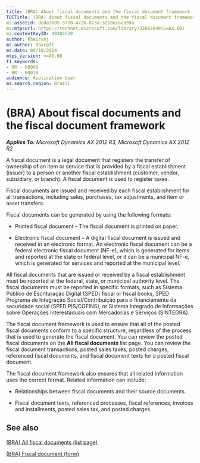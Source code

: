```yaml
---
title: (BRA) About fiscal documents and the fiscal document framework
TOCTitle: (BRA) About fiscal documents and the fiscal document framework
ms:assetid: dc0a3685-3770-472b-823a-3210ecac339a
ms:mtpsurl: https://technet.microsoft.com/library/JJ663949(v=AX.60)
ms:contentKeyID: 49384539
author: Khairunj
ms.author: daxcpft
ms.date: 04/18/2014
mtps_version: v=AX.60
f1_keywords:
- BR - 00009
- BR - 00010
audience: Application User
ms.search.region: Brazil
---
```


# (BRA) About fiscal documents and the fiscal document framework 


_**Applies To:** Microsoft Dynamics AX 2012 R3, Microsoft Dynamics AX 2012 R2_

A fiscal document is a legal document that registers the transfer of ownership of an item or service that is provided by a fiscal establishment (issuer) to a person or another fiscal establishment (customer, vendor, subsidiary, or branch). A fiscal document is used to register taxes.

Fiscal documents are issued and received by each fiscal establishment for all transactions, including sales, purchases, tax adjustments, and item or asset transfers.

Fiscal documents can be generated by using the following formats:

  - Printed fiscal document – The fiscal document is printed on paper.

  - Electronic fiscal document – A digital fiscal document is issued and received in an electronic format. An electronic fiscal document can be a federal electronic fiscal document (NF-e), which is generated for items and reported at the state or federal level, or it can be a municipal NF-e, which is generated for services and reported at the municipal level.

All fiscal documents that are issued or received by a fiscal establishment must be reported at the federal, state, or municipal authority level. The fiscal documents must be reported in specific formats, such as Sistema Público de Escrituração Digital (SPED) fiscal or fiscal books, SPED Programa de Integração Social/Contribuição para o financiamente da securidade social (SPED PIS/COFINS), or Sistema Integrado de Informações sobre Operações Interestaduais com Mercadorias e Serviços (SINTEGRA).

The fiscal document framework is used to ensure that all of the posted fiscal documents conform to a specific structure, regardless of the process that is used to generate the fiscal document. You can review the posted fiscal documents on the **All fiscal documents** list page. You can review the fiscal document transactions, posted sales taxes, posted charges, referenced fiscal documents, and fiscal document texts for a posted fiscal document.

The fiscal document framework also ensures that all related information uses the correct format. Related information can include:

  - Relationships between fiscal documents and their source documents.

  - Fiscal document texts, referenced processes, fiscal references, invoices and installments, posted sales tax, and posted charges.

## See also

[(BRA) All fiscal documents (list page)](https://technet.microsoft.com/library/jj710567\(v=ax.60\))

[(BRA) Fiscal document (form)](https://technet.microsoft.com/library/jj710548\(v=ax.60\))

  


